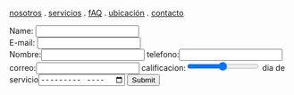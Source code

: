 [nosotros](./nosotros.md) . [servicios](./servicios.md) . [fAQ](./FAQ.md) . [ubicación](./ubicacion.md) . [contacto](./contacto.md)

<form action="https://formspree.io/f/mwkynoyq" method="post">
Name: <input type="text" name="name"><br>
E-mail: <input type="text" name="email"><br>
Nombre:<input type="text">
telefono:<input type="tel">
 correo:<input type="email">
    calificacion:<input type="range">
    dia de servicio<input type="month">
<input type="submit">
</form>
    
    

